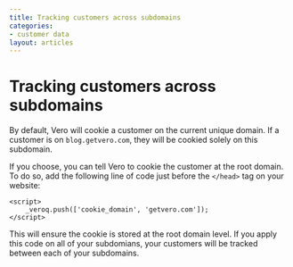 ```yaml
---
title: Tracking customers across subdomains
categories:
- customer data
layout: articles
---
```


# Tracking customers across subdomains

By default, Vero will cookie a customer on the current unique domain. If a customer is on `blog.getvero.com`, they will be cookied solely on this subdomain.

If you choose, you can tell Vero to cookie the customer at the root domain. To do so, add the following line of code just before the `</head>` tag on your website:

    <script>
        _veroq.push(['cookie_domain', 'getvero.com']);
    </script>

This will ensure the cookie is stored at the root domain level. If you apply this code on all of your subdomians, your customers will be tracked between each of your subdomains.
